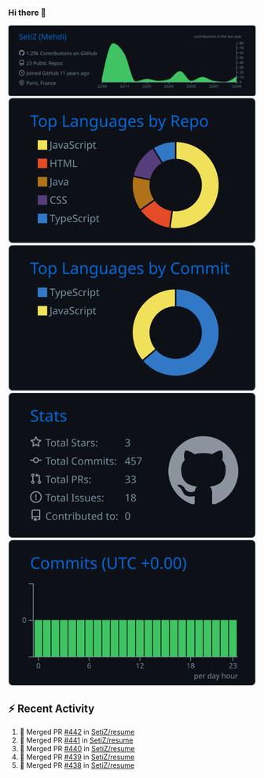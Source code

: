 ### Hi there 👋

![](https://raw.githubusercontent.com/SetiZ/SetiZ/master/profile-summary-card-output/github_dark/0-profile-details.svg)
![](https://raw.githubusercontent.com/SetiZ/SetiZ/master/profile-summary-card-output/github_dark/1-repos-per-language.svg)
![](https://raw.githubusercontent.com/SetiZ/SetiZ/master/profile-summary-card-output/github_dark/2-most-commit-language.svg)
![](https://raw.githubusercontent.com/SetiZ/SetiZ/master/profile-summary-card-output/github_dark/3-stats.svg)
![](https://raw.githubusercontent.com/SetiZ/SetiZ/master/profile-summary-card-output/github_dark/4-productive-time.svg)

## :zap: Recent Activity	

<!--START_SECTION:activity-->
1. 🎉 Merged PR [#442](https://github.com/SetiZ/resume/pull/442) in [SetiZ/resume](https://github.com/SetiZ/resume)
2. 🎉 Merged PR [#441](https://github.com/SetiZ/resume/pull/441) in [SetiZ/resume](https://github.com/SetiZ/resume)
3. 🎉 Merged PR [#440](https://github.com/SetiZ/resume/pull/440) in [SetiZ/resume](https://github.com/SetiZ/resume)
4. 🎉 Merged PR [#439](https://github.com/SetiZ/resume/pull/439) in [SetiZ/resume](https://github.com/SetiZ/resume)
5. 🎉 Merged PR [#438](https://github.com/SetiZ/resume/pull/438) in [SetiZ/resume](https://github.com/SetiZ/resume)
<!--END_SECTION:activity-->

<!--
**SetiZ/SetiZ** is a ✨ _special_ ✨ repository because its `README.md` (this file) appears on your GitHub profile.

Here are some ideas to get you started:

- 🔭 I’m currently working on ...
- 🌱 I’m currently learning ...
- 👯 I’m looking to collaborate on ...
- 🤔 I’m looking for help with ...
- 💬 Ask me about ...
- 📫 How to reach me: ...
- 😄 Pronouns: ...
- ⚡ Fun fact: ...
-->
